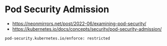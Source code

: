 # Pod Security Admission

- https://neonmirrors.net/post/2022-06/examining-pod-security/
- https://kubernetes.io/docs/concepts/security/pod-security-admission/

```
pod-security.kubernetes.io/enforce: restricted
```
